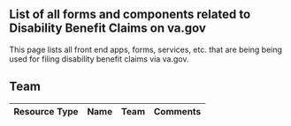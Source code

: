 ## List of all forms and components related to Disability Benefit Claims on va.gov
This page lists all front end apps, forms, services, etc. that are being being used for filing disability benefit claims via va.gov. 

## Team
|Resource Type|Name|Team|Comments|
|-------------|----|----|--------|
